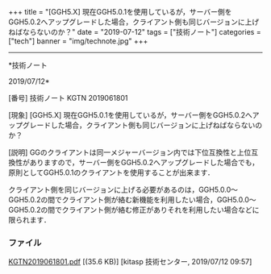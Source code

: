 ﻿+++
title = "[GGH5.X] 現在GGH5.0.1を使用しているが，サーバー側をGGH5.0.2へアップグレードした場合，クライアント側も同じバージョンに上げねばならないのか？"
date = "2019-07-12"
tags = ["技術ノート"]
categories = ["tech"]
banner = "img/technote.jpg"
+++

-----------------------------------------------------------------------------------------------------------------------------

*技術ノート

2019/07/12*


[番号]
技術ノート KGTN 2019061801

[現象]
[GGH5.X]
現在GGH5.0.1を使用しているが，サーバー側をGGH5.0.2へアップグレードした場合，クライアント側も同じバージョンに上げねばならないのか？

[説明]
GGのクライアントは同一メジャーバージョン内では下位互換性と上位互換性がありますので，サーバー側をGGH5.0.2へアップグレードした場合でも，原則としてGGH5.0.1のクライアントを使用することが出来ます．

クライアント側を同じバージョンに上げる必要があるのは，GGH5.0.0～GGH5.0.2の間でクライアント側が絡む新機能を利用したい場合，GGH5.0.0～GGH5.0.2の間でクライアント側が絡む修正がありそれを利用したい場合などに限られます．


### ファイル

 
 


[KGTN2019061801.pdf](http://techreport.kitasp.net/attachments/download/4306/KGTN2019061801.pdf)
 [(35.6 KB)] [kitasp 技術センター, 2019/07/12
09:57]


 


 

